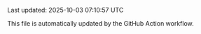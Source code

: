Last updated: 2025-10-03 07:10:57 UTC

This file is automatically updated by the GitHub Action workflow.
